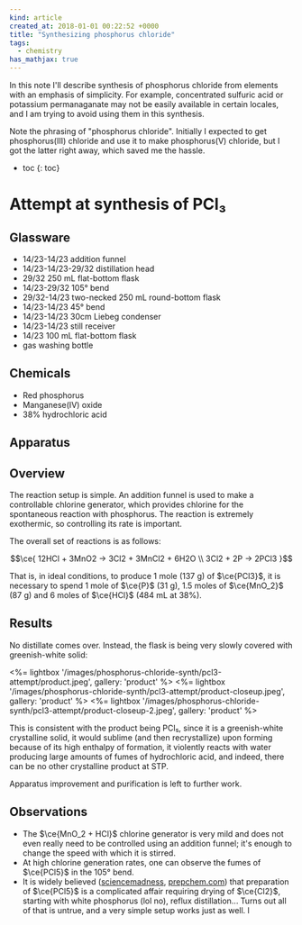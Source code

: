 ```yaml
---
kind: article
created_at: 2018-01-01 00:22:52 +0000
title: "Synthesizing phosphorus chloride"
tags:
  - chemistry
has_mathjax: true
---
```


In this note I'll describe synthesis of phosphorus chloride from elements with an emphasis of simplicity. For example, concentrated sulfuric acid or potassium permanaganate may not be easily available in certain locales, and I am trying to avoid using them in this synthesis.

Note the phrasing of "phosphorus chloride". Initially I expected to get phosphorus(III) chloride and use it to make phosphorus(V) chloride, but I got the latter right away, which saved me the hassle.

<!--more-->

* toc
{: toc}

# Attempt at synthesis of PCl₃

## Glassware

  * 14/23-14/23 addition funnel
  * 14/23-14/23-29/32 distillation head
  * 29/32 250 mL flat-bottom flask
  * 14/23-29/32 105° bend
  * 29/32-14/23 two-necked 250 mL round-bottom flask
  * 14/23-14/23 45° bend
  * 14/23-14/23 30cm Liebeg condenser
  * 14/23-14/23 still receiver
  * 14/23 100 mL flat-bottom flask
  * gas washing bottle

## Chemicals

  * Red phosphorus
  * Manganese(IV) oxide
  * 38% hydrochloric acid

## Apparatus

<object type="image/svg+xml" data="/images/phosphorus-chloride-synth/pcl3-attempt/apparatus.svg">
</object>

## Overview

The reaction setup is simple. An addition funnel is used to make a controllable chlorine generator, which provides chlorine for the spontaneous reaction with phosphorus. The reaction is extremely exothermic, so controlling its rate is important.

The overall set of reactions is as follows:

$$\ce{
12HCl + 3MnO2 -> 3Cl2 + 3MnCl2 + 6H2O \\
3Cl2 + 2P -> 2PCl3
}$$

That is, in ideal conditions, to produce 1 mole (137 g) of $\ce{PCl3}$, it is necessary to spend 1 mole of $\ce{P}$ (31 g), 1.5 moles of $\ce{MnO_2}$ (87 g) and 6 moles of $\ce{HCl}$ (484 mL at 38%).

## Results

No distillate comes over. Instead, the flask is being very slowly covered with greenish-white solid:

<%= lightbox '/images/phosphorus-chloride-synth/pcl3-attempt/product.jpeg', gallery: 'product' %>
<%= lightbox '/images/phosphorus-chloride-synth/pcl3-attempt/product-closeup.jpeg', gallery: 'product' %>
<%= lightbox '/images/phosphorus-chloride-synth/pcl3-attempt/product-closeup-2.jpeg', gallery: 'product' %>

This is consistent with the product being PCl₅, since it is a greenish-white crystalline solid, it would sublime (and then recrystallize) upon forming because of its high enthalpy of formation, it violently reacts with water producing large amounts of fumes of hydrochloric acid, and indeed, there can be no other crystalline product at STP.

Apparatus improvement and purification is left to further work.

## Observations

  * The $\ce{MnO_2 + HCl}$ chlorine generator is very mild and does not even really need to be controlled using an addition funnel; it's enough to change the speed with which it is stirred.
  * At high chlorine generation rates, one can observe the fumes of $\ce{PCl5}$ in the 105° bend.
  * It is widely believed ([sciencemadness](http://www.sciencemadness.org/talk/viewthread.php?tid=63363), [prepchem.com](http://www.prepchem.com/synthesis-of-phosphorus-pentachloride/)) that preparation of $\ce{PCl5}$ is a complicated affair requiring drying of $\ce{Cl2}$, starting with white phosphorus (lol no), reflux distillation... Turns out all of that is untrue, and a very simple setup works just as well.
l
